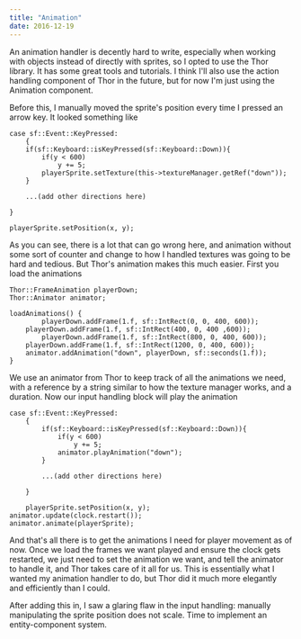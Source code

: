 ```yaml
---
title: "Animation"
date: 2016-12-19
---
```

An animation handler is decently hard to write, especially when working
with objects instead of directly with sprites, so I opted to use the
Thor library. It has some great tools and tutorials. I think I\'ll also
use the action handling component of Thor in the future, but for now
I\'m just using the Animation component.

Before this, I manually moved the sprite\'s position every time I
pressed an arrow key. It looked something like

```
case sf::Event::KeyPressed:
    {
    if(sf::Keyboard::isKeyPressed(sf::Keyboard::Down)){
        if(y < 600)
            y += 5;
        playerSprite.setTexture(this->textureManager.getRef("down"));
    }

    ...(add other directions here)

}

playerSprite.setPosition(x, y);
```

As you can see, there is a lot that can go wrong here, and animation
without some sort of counter and change to how I handled textures was
going to be hard and tedious. But Thor\'s animation makes this much
easier. First you load the animations

```
Thor::FrameAnimation playerDown;
Thor::Animator animator;

loadAnimations() {
        playerDown.addFrame(1.f, sf::IntRect(0, 0, 400, 600));
    playerDown.addFrame(1.f, sf::IntRect(400, 0, 400 ,600));
        playerDown.addFrame(1.f, sf::IntRect(800, 0, 400, 600));
    playerDown.addFrame(1.f, sf::IntRect(1200, 0, 400, 600));
    animator.addAnimation("down", playerDown, sf::seconds(1.f));
}
```

We use an animator from Thor to keep track of all the animations we
need, with a reference by a string similar to how the texture manager
works, and a duration. Now our input handling block will play the
animation

```
case sf::Event::KeyPressed:
    {
        if(sf::Keyboard::isKeyPressed(sf::Keyboard::Down)){
            if(y < 600)
                y += 5;
            animator.playAnimation("down");
        }

        ...(add other directions here)

    }

    playerSprite.setPosition(x, y);
animator.update(clock.restart());
animator.animate(playerSprite);
```

And that\'s all there is to get the animations I need for player
movement as of now. Once we load the frames we want played and ensure
the clock gets restarted, we just need to set the animation we want, and
tell the animator to handle it, and Thor takes care of it all for us.
This is essentially what I wanted my animation handler to do, but Thor
did it much more elegantly and efficiently than I could.

After adding this in, I saw a glaring flaw in the input handling:
manually manipulating the sprite position does not scale. Time to
implement an entity-component system.
